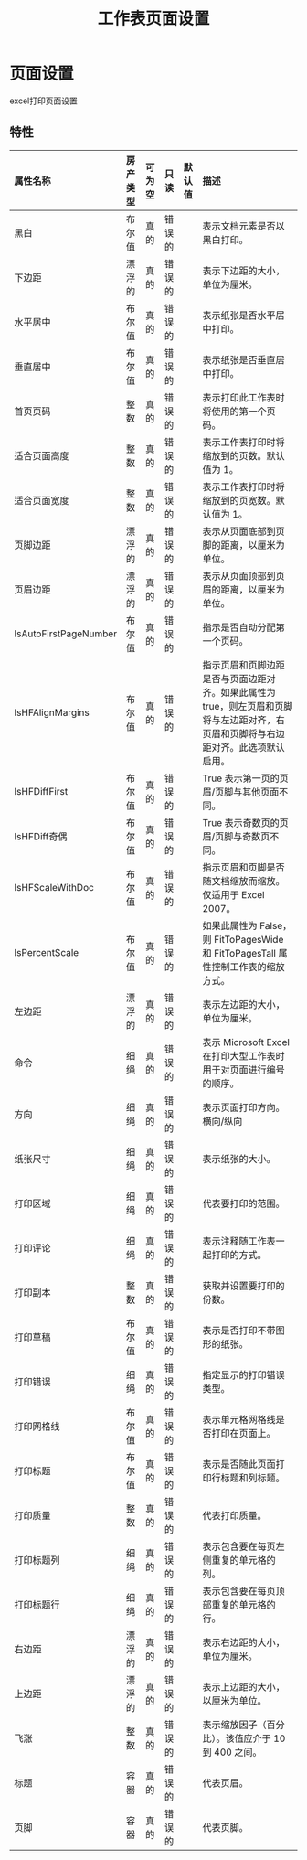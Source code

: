 ﻿---
title: 工作表页面设置
second_title: Documen
linktitle: 页面设置
type: docs
url: /zh/page-setup/
keywords: An Excel worksheet page setup
description: Aspose.Cells Cloud REST API 支持添加 Excel 工作表。SDK 支持多种开发语言，包括 Android、C#、Go、Java、NodeJS、Perl、PHP、Python、Ruby 和 Swift。
weight: 20
kwords: Excel、Office 云、REST API、电子表格、PDF、CSV、Json、Markdown、Excel 工作表页面设置
---
# **页面设置**

excel打印页面设置

## **特性**

|属性名称|房产类型|可为空|只读|默认值|描述|
|:- |:- |:- |:- |:- |:- |
|黑白|布尔值|真的|错误的||表示文档元素是否以黑白打印。|
|下边距|漂浮的|真的|错误的||表示下边距的大小，单位为厘米。|
|水平居中|布尔值|真的|错误的||表示纸张是否水平居中打印。|
|垂直居中|布尔值|真的|错误的||表示纸张是否垂直居中打印。|
|首页页码|整数|真的|错误的||表示打印此工作表时将使用的第一个页码。|
|适合页面高度|整数|真的|错误的||表示工作表打印时将缩放到的页数。默认值为 1。|
|适合页面宽度|整数|真的|错误的||表示工作表打印时将缩放到的页宽数。默认值为 1。|
|页脚边距|漂浮的|真的|错误的||表示从页面底部到页脚的距离，以厘米为单位。|
|页眉边距|漂浮的|真的|错误的||表示从页面顶部到页眉的距离，以厘米为单位。|
|IsAutoFirstPageNumber|布尔值|真的|错误的||指示是否自动分配第一个页码。|
|IsHFAlignMargins|布尔值|真的|错误的||指示页眉和页脚边距是否与页面边距对齐。如果此属性为 true，则左页眉和页脚将与左边距对齐，右页眉和页脚将与右边距对齐。此选项默认启用。|
|IsHFDiffFirst|布尔值|真的|错误的||True 表示第一页的页眉/页脚与其他页面不同。|
|IsHFDiff奇偶|布尔值|真的|错误的||True 表示奇数页的页眉/页脚与奇数页不同。|
|IsHFScaleWithDoc|布尔值|真的|错误的||指示页眉和页脚是否随文档缩放而缩放。仅适用于 Excel 2007。|
|IsPercentScale|布尔值|真的|错误的||如果此属性为 False，则 FitToPagesWide 和 FitToPagesTall 属性控制工作表的缩放方式。|
|左边距|漂浮的|真的|错误的||表示左边距的大小，单位为厘米。|
|命令|细绳|真的|错误的||表示 Microsoft Excel 在打印大型工作表时用于对页面进行编号的顺序。|
|方向|细绳|真的|错误的||表示页面打印方向。横向/纵向|
|纸张尺寸|细绳|真的|错误的||表示纸张的大小。|
|打印区域|细绳|真的|错误的||代表要打印的范围。|
|打印评论|细绳|真的|错误的||表示注释随工作表一起打印的方式。|
|打印副本|整数|真的|错误的||获取并设置要打印的份数。|
|打印草稿|布尔值|真的|错误的||表示是否打印不带图形的纸张。|
|打印错误|细绳|真的|错误的||指定显示的打印错误类型。|
|打印网格线|布尔值|真的|错误的||表示单元格网格线是否打印在页面上。|
|打印标题|布尔值|真的|错误的||表示是否随此页面打印行标题和列标题。|
|打印质量|整数|真的|错误的||代表打印质量。|
|打印标题列|细绳|真的|错误的||表示包含要在每页左侧重复的单元格的列。|
|打印标题行|细绳|真的|错误的||表示包含要在每页顶部重复的单元格的行。|
|右边距|漂浮的|真的|错误的||表示右边距的大小，单位为厘米。|
|上边距|漂浮的|真的|错误的||表示上边距的大小，以厘米为单位。|
|飞涨|整数|真的|错误的||表示缩放因子（百分比）。该值应介于 10 到 400 之间。|
|标题|容器|真的|错误的||代表页眉。|
|页脚|容器|真的|错误的||代表页脚。|
